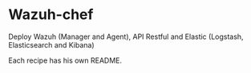 # Wazuh-chef

Deploy Wazuh (Manager and Agent), API Restful and Elastic (Logstash, Elasticsearch and Kibana)

Each recipe has his own README.
